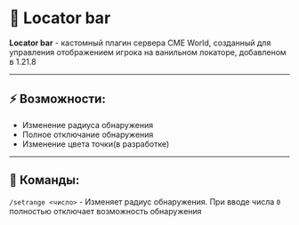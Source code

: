 # 🧭 Locator bar

**Locator bar** - кастомный плагин сервера CME World, созданный для управления отображением игрока на ванильном локаторе, добавленом в 1.21.8

---

## ⚡ Возможности:
- Изменение радиуса обнаружения
- Полное отключание обнаружения
- Изменение цвета точки(в разработке)

---

## 🔧 Команды:
`/setrange <число>` - Изменяет радиус обнаружения. При вводе числа `0` полностью отключает возможность обнаружения

